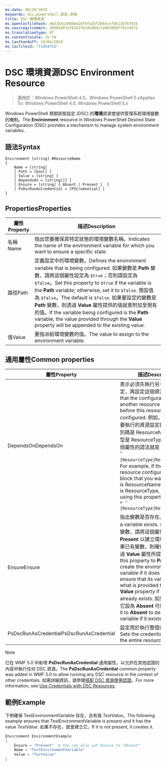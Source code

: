 ```yaml
---
ms.date: 09/20/2019
keywords: dsc,powershell,設定,安裝
title: DSC 環境資源
ms.openlocfilehash: d6d3b4a2086be28fbfa2bf200acef9b13b7b7825
ms.sourcegitcommit: 18985d07ef024378c8590dc7a983099ff9225672
ms.translationtype: HT
ms.contentlocale: zh-TW
ms.lasthandoff: 10/04/2019
ms.locfileid: "71954715"
---
```

# <a name="dsc-environment-resource"></a><span data-ttu-id="e95f1-103">DSC 環境資源</span><span class="sxs-lookup"><span data-stu-id="e95f1-103">DSC Environment Resource</span></span>

> <span data-ttu-id="e95f1-104">適用於：Windows PowerShell 4.0、Windows PowerShell 5.x</span><span class="sxs-lookup"><span data-stu-id="e95f1-104">Applies To: Windows PowerShell 4.0, Windows PowerShell 5.x</span></span>

<span data-ttu-id="e95f1-105">Windows PowerShell 預期狀態設定 (DSC) 的**環境**資源會提供管理系統環境變數的機制。</span><span class="sxs-lookup"><span data-stu-id="e95f1-105">The **Environment** resource in Windows PowerShell Desired State Configuration (DSC) provides a mechanism to manage system environment variables.</span></span>

## <a name="syntax"></a><span data-ttu-id="e95f1-106">語法</span><span class="sxs-lookup"><span data-stu-id="e95f1-106">Syntax</span></span>

```Syntax
Environment [string] #ResourceName
{
    Name = [string]
    [ Path = [bool] ]
    [ Value = [string] ]
    [ DependsOn = [string[]] ]
    [ Ensure = [string] { Absent | Present }  ]
    [ PsDscRunAsCredential = [PSCredential] ]
}
```

## <a name="properties"></a><span data-ttu-id="e95f1-107">Properties</span><span class="sxs-lookup"><span data-stu-id="e95f1-107">Properties</span></span>

|<span data-ttu-id="e95f1-108">屬性</span><span class="sxs-lookup"><span data-stu-id="e95f1-108">Property</span></span> |<span data-ttu-id="e95f1-109">描述</span><span class="sxs-lookup"><span data-stu-id="e95f1-109">Description</span></span> |
|---|---|
|<span data-ttu-id="e95f1-110">名稱</span><span class="sxs-lookup"><span data-stu-id="e95f1-110">Name</span></span> |<span data-ttu-id="e95f1-111">指出您要確保其特定狀態的環境變數名稱。</span><span class="sxs-lookup"><span data-stu-id="e95f1-111">Indicates the name of the environment variable for which you want to ensure a specific state.</span></span> |
|<span data-ttu-id="e95f1-112">路徑</span><span class="sxs-lookup"><span data-stu-id="e95f1-112">Path</span></span> |<span data-ttu-id="e95f1-113">定義設定中的環境變數。</span><span class="sxs-lookup"><span data-stu-id="e95f1-113">Defines the environment variable that is being configured.</span></span> <span data-ttu-id="e95f1-114">如果變數是 **Path** 變數，請將這個屬性設定為 `$true`；否則請設定為 `$false`。</span><span class="sxs-lookup"><span data-stu-id="e95f1-114">Set this property to `$true` if the variable is the **Path** variable; otherwise, set it to `$false`.</span></span> <span data-ttu-id="e95f1-115">預設值為 `$false`。</span><span class="sxs-lookup"><span data-stu-id="e95f1-115">The default is `$false`.</span></span> <span data-ttu-id="e95f1-116">如果要設定的變數是 **Path** 變數，則透過 **Value** 屬性提供的值就會附加至現有的值。</span><span class="sxs-lookup"><span data-stu-id="e95f1-116">If the variable being configured is the **Path** variable, the value provided through the **Value** property will be appended to the existing value.</span></span> |
|<span data-ttu-id="e95f1-117">值</span><span class="sxs-lookup"><span data-stu-id="e95f1-117">Value</span></span> |<span data-ttu-id="e95f1-118">要指派給環境變數的值。</span><span class="sxs-lookup"><span data-stu-id="e95f1-118">The value to assign to the environment variable.</span></span> |

## <a name="common-properties"></a><span data-ttu-id="e95f1-119">通用屬性</span><span class="sxs-lookup"><span data-stu-id="e95f1-119">Common properties</span></span>

|<span data-ttu-id="e95f1-120">屬性</span><span class="sxs-lookup"><span data-stu-id="e95f1-120">Property</span></span> |<span data-ttu-id="e95f1-121">描述</span><span class="sxs-lookup"><span data-stu-id="e95f1-121">Description</span></span> |
|---|---|
|<span data-ttu-id="e95f1-122">DependsOn</span><span class="sxs-lookup"><span data-stu-id="e95f1-122">DependsOn</span></span> |<span data-ttu-id="e95f1-123">表示必須先執行另一個資源的設定，再設定這個資源。</span><span class="sxs-lookup"><span data-stu-id="e95f1-123">Indicates that the configuration of another resource must run before this resource is configured.</span></span> <span data-ttu-id="e95f1-124">例如，如果第一個想要執行的資源設定指令碼區塊識別碼是 ResourceName，而其類型是 ResourceType，則使用這個屬性的語法就是 `DependsOn = "[ResourceType]ResourceName"`。</span><span class="sxs-lookup"><span data-stu-id="e95f1-124">For example, if the ID of the resource configuration script block that you want to run first is ResourceName and its type is ResourceType, the syntax for using this property is `DependsOn = "[ResourceType]ResourceName"`.</span></span> |
|<span data-ttu-id="e95f1-125">Ensure</span><span class="sxs-lookup"><span data-stu-id="e95f1-125">Ensure</span></span> |<span data-ttu-id="e95f1-126">指出變數是否存在。</span><span class="sxs-lookup"><span data-stu-id="e95f1-126">Indicates if a variable exists.</span></span> <span data-ttu-id="e95f1-127">如果沒有環境變數，請將這個屬性設為 **Present** 以建立環境變數；或如果已有變數，則確保其值符合透過 **Value** 屬性所提供的值。</span><span class="sxs-lookup"><span data-stu-id="e95f1-127">Set this property to **Present** to create the environment variable if it does not exist or to ensure that its value matches what is provided through the **Value** property if the variable already exists.</span></span> <span data-ttu-id="e95f1-128">如果有變數，將它設為 **Absent** 可刪除變數。</span><span class="sxs-lookup"><span data-stu-id="e95f1-128">Set it to **Absent** to delete the variable if it exists.</span></span> |
|<span data-ttu-id="e95f1-129">PsDscRunAsCredential</span><span class="sxs-lookup"><span data-stu-id="e95f1-129">PsDscRunAsCredential</span></span> |<span data-ttu-id="e95f1-130">設定用於執行整個資源的認證。</span><span class="sxs-lookup"><span data-stu-id="e95f1-130">Sets the credential for running the entire resource as.</span></span> |

> [!NOTE]
> <span data-ttu-id="e95f1-131">已在 WMF 5.0 中新增 **PsDscRunAsCredential** 通用屬性，以允許在其他認證的內容中執行任何 DSC 資源。</span><span class="sxs-lookup"><span data-stu-id="e95f1-131">The **PsDscRunAsCredential** common property was added in WMF 5.0 to allow running any DSC resource in the context of other credentials.</span></span> <span data-ttu-id="e95f1-132">如需詳細資訊，請參閱[搭配 DSC 資源使用認證](../../../configurations/runasuser.md)。</span><span class="sxs-lookup"><span data-stu-id="e95f1-132">For more information, see [Use Credentials with DSC Resources](../../../configurations/runasuser.md).</span></span>

## <a name="example"></a><span data-ttu-id="e95f1-133">範例</span><span class="sxs-lookup"><span data-stu-id="e95f1-133">Example</span></span>

<span data-ttu-id="e95f1-134">下例確保 TestEnvironmentVariable 存在，且有值 _TestValue_。</span><span class="sxs-lookup"><span data-stu-id="e95f1-134">The following example ensures that TestEnvironmentVariable is present and it has the value _TestValue_.</span></span> <span data-ttu-id="e95f1-135">如果不存在，就會建立它。</span><span class="sxs-lookup"><span data-stu-id="e95f1-135">If it is not present, it creates it.</span></span>

```powershell
Environment EnvironmentExample
{
    Ensure = "Present"  # You can also set Ensure to "Absent"
    Name = "TestEnvironmentVariable"
    Value = "TestValue"
}
```